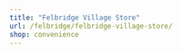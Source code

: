```yaml
---
title: "Felbridge Village Store"
url: /felbridge/felbridge-village-store/
shop: convenience
---
```

